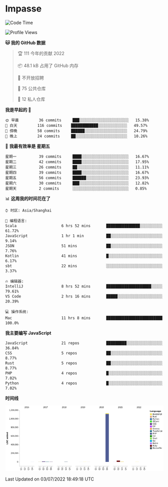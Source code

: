 # Impasse

<!--START_SECTION:waka-->
![Code Time](http://img.shields.io/badge/Code%20Time-0%20secs-blue)

![Profile Views](http://img.shields.io/badge/%E4%B8%AA%E4%BA%BA%E5%B0%81%E9%9D%A2%E8%A7%82%E7%9C%8B%E6%AC%A1%E6%95%B0-0-blue)

**🐱 我的 GitHub 数据** 

> 🏆 111 今年的贡献 2022
 > 
> 📦 48.1 kB 占用了 GitHub 内存 
 > 
> 🚫 不开放招聘
 > 
> 📜 75 公共仓库 
 > 
> 🔑 12 私人仓库  
 > 
**我是早起的 🐤** 

```text
🌞 早晨         36 commits     ███░░░░░░░░░░░░░░░░░░░░░░   15.38% 
🌆 白天         116 commits    ████████████░░░░░░░░░░░░░   49.57% 
🌃 傍晚         58 commits     ██████░░░░░░░░░░░░░░░░░░░   24.79% 
🌙 晚上         24 commits     ██░░░░░░░░░░░░░░░░░░░░░░░   10.26%

```
📅 **我最有效率是 星期五** 

```text
星期一          39 commits     ████░░░░░░░░░░░░░░░░░░░░░   16.67% 
星期二          42 commits     ████░░░░░░░░░░░░░░░░░░░░░   17.95% 
星期三          26 commits     ██░░░░░░░░░░░░░░░░░░░░░░░   11.11% 
星期四          39 commits     ████░░░░░░░░░░░░░░░░░░░░░   16.67% 
星期五          56 commits     ██████░░░░░░░░░░░░░░░░░░░   23.93% 
星期六          30 commits     ███░░░░░░░░░░░░░░░░░░░░░░   12.82% 
星期天          2 commits      ░░░░░░░░░░░░░░░░░░░░░░░░░   0.85%

```


📊 **这周我的时间花在了** 

```text
⌚︎ 时区: Asia/Shanghai

💬 编程语言: 
Scala                    6 hrs 52 mins       ███████████████░░░░░░░░░░   61.72% 
JavaScript               1 hr 1 min          ██░░░░░░░░░░░░░░░░░░░░░░░   9.14% 
JSON                     51 mins             ██░░░░░░░░░░░░░░░░░░░░░░░   7.76% 
Kotlin                   41 mins             █░░░░░░░░░░░░░░░░░░░░░░░░   6.17% 
sbt                      22 mins             ░░░░░░░░░░░░░░░░░░░░░░░░░   3.37%

🔥 编辑器: 
IntelliJ                 8 hrs 52 mins       ████████████████████░░░░░   79.61% 
VS Code                  2 hrs 16 mins       █████░░░░░░░░░░░░░░░░░░░░   20.39%

💻 操作系统: 
Mac                      11 hrs 8 mins       █████████████████████████   100.0%

```

**我主要编写 JavaScript** 

```text
JavaScript               21 repos            █████████░░░░░░░░░░░░░░░░   36.84% 
CSS                      5 repos             ██░░░░░░░░░░░░░░░░░░░░░░░   8.77% 
Rust                     5 repos             ██░░░░░░░░░░░░░░░░░░░░░░░   8.77% 
PHP                      4 repos             █░░░░░░░░░░░░░░░░░░░░░░░░   7.02% 
Python                   4 repos             █░░░░░░░░░░░░░░░░░░░░░░░░   7.02%

```


**时间线**

![Chart not found](https://raw.githubusercontent.com/impasse/impasse/master/charts/bar_graph.png) 


 Last Updated on 03/07/2022 18:49:18 UTC
<!--END_SECTION:waka-->
